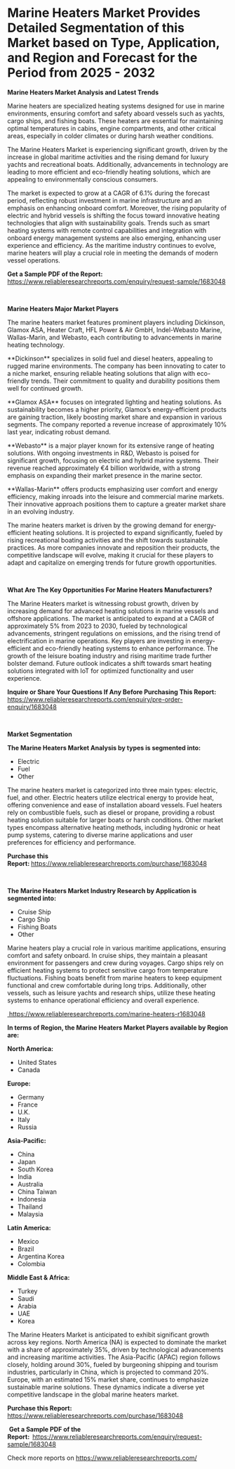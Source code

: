 <p><h1>Marine Heaters Market Provides Detailed Segmentation of this Market based on Type, Application, and Region and Forecast for the Period from 2025 - 2032</h1></p><p><strong>Marine Heaters Market Analysis and Latest Trends</strong></p>
<p><p>Marine heaters are specialized heating systems designed for use in marine environments, ensuring comfort and safety aboard vessels such as yachts, cargo ships, and fishing boats. These heaters are essential for maintaining optimal temperatures in cabins, engine compartments, and other critical areas, especially in colder climates or during harsh weather conditions. </p><p>The Marine Heaters Market is experiencing significant growth, driven by the increase in global maritime activities and the rising demand for luxury yachts and recreational boats. Additionally, advancements in technology are leading to more efficient and eco-friendly heating solutions, which are appealing to environmentally conscious consumers. </p><p>The market is expected to grow at a CAGR of 6.1% during the forecast period, reflecting robust investment in marine infrastructure and an emphasis on enhancing onboard comfort. Moreover, the rising popularity of electric and hybrid vessels is shifting the focus toward innovative heating technologies that align with sustainability goals. Trends such as smart heating systems with remote control capabilities and integration with onboard energy management systems are also emerging, enhancing user experience and efficiency. As the maritime industry continues to evolve, marine heaters will play a crucial role in meeting the demands of modern vessel operations.</p></p>
<p><strong>Get a Sample PDF of the Report:&nbsp;</strong> <a href="https://www.reliableresearchreports.com/enquiry/request-sample/1683048?utm_campaign=3362&utm_medium=2&utm_source=Github&utm_content=ia&utm_term=10042025&utm_id=marine-heaters">https://www.reliableresearchreports.com/enquiry/request-sample/1683048</a></p>
<p>&nbsp;</p>
<p><strong>Marine Heaters Major Market Players</strong></p>
<p><p>The marine heaters market features prominent players including Dickinson, Glamox ASA, Heater Craft, HFL Power & Air GmbH, Indel-Webasto Marine, Wallas-Marin, and Webasto, each contributing to advancements in marine heating technology. </p><p>**Dickinson** specializes in solid fuel and diesel heaters, appealing to rugged marine environments. The company has been innovating to cater to a niche market, ensuring reliable heating solutions that align with eco-friendly trends. Their commitment to quality and durability positions them well for continued growth.</p><p>**Glamox ASA** focuses on integrated lighting and heating solutions. As sustainability becomes a higher priority, Glamox’s energy-efficient products are gaining traction, likely boosting market share and expansion in various segments. The company reported a revenue increase of approximately 10% last year, indicating robust demand.</p><p>**Webasto** is a major player known for its extensive range of heating solutions. With ongoing investments in R&D, Webasto is poised for significant growth, focusing on electric and hybrid marine systems. Their revenue reached approximately €4 billion worldwide, with a strong emphasis on expanding their market presence in the marine sector.</p><p>**Wallas-Marin** offers products emphasizing user comfort and energy efficiency, making inroads into the leisure and commercial marine markets. Their innovative approach positions them to capture a greater market share in an evolving industry.</p><p>The marine heaters market is driven by the growing demand for energy-efficient heating solutions. It is projected to expand significantly, fueled by rising recreational boating activities and the shift towards sustainable practices. As more companies innovate and reposition their products, the competitive landscape will evolve, making it crucial for these players to adapt and capitalize on emerging trends for future growth opportunities.</p></p>
<p>&nbsp;</p>
<p><strong>What Are The Key Opportunities For Marine Heaters Manufacturers?</strong></p>
<p><p>The Marine Heaters market is witnessing robust growth, driven by increasing demand for advanced heating solutions in marine vessels and offshore applications. The market is anticipated to expand at a CAGR of approximately 5% from 2023 to 2030, fueled by technological advancements, stringent regulations on emissions, and the rising trend of electrification in marine operations. Key players are investing in energy-efficient and eco-friendly heating systems to enhance performance. The growth of the leisure boating industry and rising maritime trade further bolster demand. Future outlook indicates a shift towards smart heating solutions integrated with IoT for optimized functionality and user experience.</p></p>
<p><strong>Inquire or Share Your Questions If Any Before Purchasing This Report:</strong> <a href="https://www.reliableresearchreports.com/enquiry/pre-order-enquiry/1683048?utm_campaign=3362&utm_medium=2&utm_source=Github&utm_content=ia&utm_term=10042025&utm_id=marine-heaters">https://www.reliableresearchreports.com/enquiry/pre-order-enquiry/1683048</a></p>
<p>&nbsp;</p>
<p><strong>Market Segmentation</strong></p>
<p><strong>The Marine Heaters Market Analysis by types is segmented into:</strong></p>
<p><ul><li>Electric</li><li>Fuel</li><li>Other</li></ul></p>
<p><p>The marine heaters market is categorized into three main types: electric, fuel, and other. Electric heaters utilize electrical energy to provide heat, offering convenience and ease of installation aboard vessels. Fuel heaters rely on combustible fuels, such as diesel or propane, providing a robust heating solution suitable for larger boats or harsh conditions. Other market types encompass alternative heating methods, including hydronic or heat pump systems, catering to diverse marine applications and user preferences for efficiency and performance.</p></p>
<p><strong>Purchase this Report:&nbsp;</strong><a href="https://www.reliableresearchreports.com/purchase/1683048?utm_campaign=3362&utm_medium=2&utm_source=Github&utm_content=ia&utm_term=10042025&utm_id=marine-heaters">https://www.reliableresearchreports.com/purchase/1683048</a></p>
<p>&nbsp;</p>
<p><strong>The Marine Heaters Market Industry Research by Application is segmented into:</strong></p>
<p><ul><li>Cruise Ship</li><li>Cargo Ship</li><li>Fishing Boats</li><li>Other</li></ul></p>
<p><p>Marine heaters play a crucial role in various maritime applications, ensuring comfort and safety onboard. In cruise ships, they maintain a pleasant environment for passengers and crew during voyages. Cargo ships rely on efficient heating systems to protect sensitive cargo from temperature fluctuations. Fishing boats benefit from marine heaters to keep equipment functional and crew comfortable during long trips. Additionally, other vessels, such as leisure yachts and research ships, utilize these heating systems to enhance operational efficiency and overall experience.</p></p>
<p><a href="https://www.reliableresearchreports.com/marine-heaters-r1683048?utm_campaign=3362&utm_medium=2&utm_source=Github&utm_content=ia&utm_term=10042025&utm_id=marine-heaters">&nbsp;https://www.reliableresearchreports.com/marine-heaters-r1683048</a></p>
<p><strong>In terms of Region, the Marine Heaters Market Players available by Region are:</strong></p>
<p>
    <p> <strong> North America: </strong>
        <ul>
            <li>United States</li>
            <li>Canada</li>
        </ul>
        </p> 
    <p> <strong> Europe: </strong>
        <ul>
            <li>Germany</li>
            <li>France</li>
            <li>U.K.</li>
            <li>Italy</li>
            <li>Russia</li>
        </ul>
        </p> 
    <p> <strong> Asia-Pacific: </strong>
        <ul>
            <li>China</li>
            <li>Japan</li>
            <li>South Korea</li>
            <li>India</li>
            <li>Australia</li>
            <li>China Taiwan</li>
            <li>Indonesia</li>
            <li>Thailand</li>
            <li>Malaysia</li>
        </ul>
        </p> 
    <p> <strong> Latin America: </strong>
        <ul>
            <li>Mexico</li>
            <li>Brazil</li>
            <li>Argentina Korea</li>
            <li>Colombia</li>
        </ul>
        </p> 
    <p> <strong> Middle East & Africa: </strong>
        <ul>
            <li>Turkey</li>
            <li>Saudi</li>
            <li>Arabia</li>
            <li>UAE</li>
            <li>Korea</li>
        </ul>
    </p>
    </p>
<p><p>The Marine Heaters Market is anticipated to exhibit significant growth across key regions. North America (NA) is expected to dominate the market with a share of approximately 35%, driven by technological advancements and increasing maritime activities. The Asia-Pacific (APAC) region follows closely, holding around 30%, fueled by burgeoning shipping and tourism industries, particularly in China, which is projected to command 20%. Europe, with an estimated 15% market share, continues to emphasize sustainable marine solutions. These dynamics indicate a diverse yet competitive landscape in the global marine heaters market.</p></p>
<p><strong>Purchase this Report: </strong><a href="https://www.reliableresearchreports.com/purchase/1683048?utm_campaign=3362&utm_medium=2&utm_source=Github&utm_content=ia&utm_term=10042025&utm_id=marine-heaters">https://www.reliableresearchreports.com/purchase/1683048</a></p>
<p>&nbsp;<strong>Get a Sample PDF of the Report:&nbsp;&nbsp;</strong><a href="https://www.reliableresearchreports.com/enquiry/request-sample/1683048?utm_campaign=3362&utm_medium=2&utm_source=Github&utm_content=ia&utm_term=10042025&utm_id=marine-heaters">https://www.reliableresearchreports.com/enquiry/request-sample/1683048</a></p>
<p><strong></strong></p>
<p>Check more reports on <a href="https://www.reliableresearchreports.com/?utm_campaign=3362&utm_medium=2&utm_source=Github&utm_content=ia&utm_term=10042025&utm_id=marine-heaters">https://www.reliableresearchreports.com/</a></p>